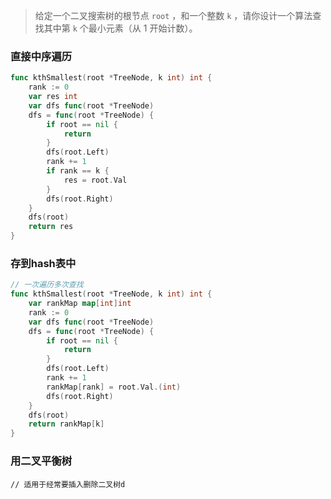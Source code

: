 > 给定一个二叉搜索树的根节点 `root` ，和一个整数 `k` ，请你设计一个算法查找其中第 `k` 个最小元素（从 1 开始计数）。

### 直接中序遍历

```go
func kthSmallest(root *TreeNode, k int) int {
	rank := 0
	var res int
	var dfs func(root *TreeNode)
	dfs = func(root *TreeNode) {
		if root == nil {
			return
		}
		dfs(root.Left)
		rank += 1
		if rank == k {
			res = root.Val
		}
		dfs(root.Right)
	}
	dfs(root)
	return res
}
```

### 存到hash表中

```go
// 一次遍历多次查找
func kthSmallest(root *TreeNode, k int) int {
	var rankMap map[int]int
	rank := 0
	var dfs func(root *TreeNode)
	dfs = func(root *TreeNode) {
		if root == nil {
			return
		}
		dfs(root.Left)
		rank += 1
		rankMap[rank] = root.Val.(int)
		dfs(root.Right)
	}
	dfs(root)
	return rankMap[k]
}
```

### 用二叉平衡树

```
// 适用于经常要插入删除二叉树d
```

